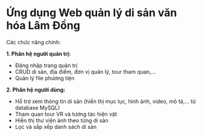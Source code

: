 # Ứng dụng Web quản lý di sản văn hóa Lâm Đồng
Các chức năng chính:

**1. Phân hệ người quản trị:**
- Đăng nhập trang quản trị
- CRUD di sản, địa điểm, đơn vị quản lý, tour tham quan,...
- Quản lý file phương tiện

**2. Phân hệ người dùng:**
- Hỗ trợ xem thông tin di sản (hiển thị mục lục, hình ảnh, video, mô tả,... từ database MySQL)
- Tham quan tour VR và tương tác hiện vật
- Hiển thị thư viện ảnh theo từng di sản
- Lọc và sắp xếp danh sách di sản
